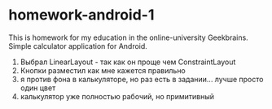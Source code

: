 # homework-android-1
This is homework for my education in the online-university Geekbrains.
Simple calculator application for Android.

1) Выбрал LinearLayout - так как он проще чем ConstraintLayout
2) Кнопки разместил как мне кажется правильно
3) я против фона в калькуляторе, но раз есть в задании... лучше просто один цвет
4) калькулятор уже полностью рабочий, но примитивный
